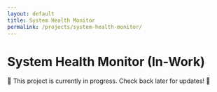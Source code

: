 ```yaml
---
layout: default
title: System Health Monitor
permalink: /projects/system-health-monitor/
---
```


# System Health Monitor (In-Work)
🚧 This project is currently in progress. Check back later for updates! 🚀

